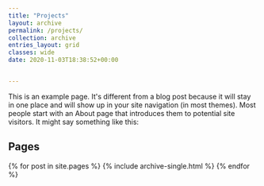 ```yaml
---
title: "Projects"
layout: archive
permalink: /projects/
collection: archive
entries_layout: grid
classes: wide
date: 2020-11-03T18:38:52+00:00


---
```


This is an example page. It's different from a blog post because it will stay in one place and will show up in your site navigation (in most themes). Most people start with an About page that introduces them to potential site visitors. It might say something like this:

<h2>Pages</h2>
{% for post in site.pages %}
  {% include archive-single.html %}
{% endfor %}
